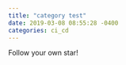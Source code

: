 ```yaml
---
title: "category test"
date: 2019-03-08 08:55:28 -0400
categories: ci_cd
---
```

Follow your own star!
